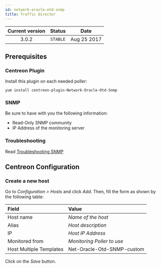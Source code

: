 ```yaml
---
id: network-oracle-otd-snmp
title: Traffic Director
---
```


| Current version | Status | Date |
| :-: | :-: | :-: |
| 3.0.2 | `STABLE` | Aug 25 2017 |

## Prerequisites

### Centreon Plugin

Install this plugin on each needed poller:

``` shell
yum install centreon-plugin-Network-Oracle-Otd-Snmp
```

### SNMP

Be sure to have with you the following information:

  - Read-Only SNMP community
  - IP Address of the monitoring server

### Troubleshooting

Read [Troubleshooting
SNMP](http://documentation.centreon.com/docs/centreon-plugins/en/latest/user/guide.html#snmp)

## Centreon Configuration

### Create a new host

Go to *Configuration \> Hosts* and click *Add*. Then, fill the form as shown by
the following table:

| Field                   | Value                      |
| :---------------------- | :------------------------- |
| Host name               | *Name of the host*         |
| Alias                   | *Host description*         |
| IP                      | *Host IP Address*          |
| Monitored from          | *Monitoring Poller to use* |
| Host Multiple Templates | Net-Oracle-Otd-SNMP-custom |

Click on the *Save* button.

